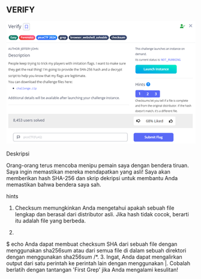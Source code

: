 ## VERIFY

![Verify](../../AssetImage/Picture1.png)

Deskripsi

Orang-orang terus mencoba menipu pemain saya dengan bendera tiruan. Saya ingin memastikan mereka mendapatkan yang asli! Saya akan memberikan hash SHA-256 dan skrip dekripsi untuk membantu Anda memastikan bahwa bendera saya sah.

hints
1.	Checksum memungkinkan Anda mengetahui apakah sebuah file lengkap dan berasal dari distributor asli. Jika hash tidak cocok, berarti itu adalah file yang berbeda.
2.	```sh
   $ echo Anda dapat membuat checksum SHA dari sebuah file dengan menggunakan sha256sum <file> atau dari semua file di dalam sebuah direktori dengan menggunakan sha256sum <directory>/*.
3.	Ingat, Anda dapat mengalirkan output dari satu perintah ke perintah lain dengan menggunakan |. Cobalah berlatih dengan tantangan 'First Grep' jika Anda mengalami kesulitan!
